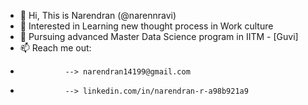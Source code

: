- 👋 Hi, This is Narendran (@narennravi)
- 👀 Interested in Learning new thought process in Work culture
- 🌱 Pursuing advanced Master Data Science program in IITM - [Guvi]
- 📫 Reach me out:
-               --> narendran14199@gmail.com
-               --> linkedin.com/in/narendran-r-a98b921a9
                  
                  
<!---
narennravi/narennravi is a ✨ special ✨ repository because its `README.md` (this file) appears on your GitHub profile.
You can click the Preview link to take a look at your changes.
--->
